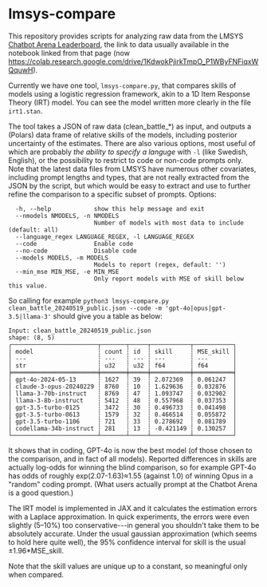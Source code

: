 # lmsys-compare

This repository provides scripts for analyzing raw data from the LMSYS [Chatbot Arena Leaderboard](https://chat.lmsys.org), the link to data usually available in the notebook linked from that page (now https://colab.research.google.com/drive/1KdwokPjirkTmpO_P1WByFNFiqxWQquwH). 

Currently we have one tool, `lmsys-compare.py`, that compares skills of models using a logistic regression framework, akin to a 1D Item Response Theory (IRT) model. You can see the model written more clearly in the file `irt1.stan`. 

The tool takes a JSON of raw data (clean_battle_*) as input, and outputs a (Polars) data frame of relative skills of the models, including posterior uncertainty of the estimates. There are also various options, most useful of which are probably _the ability to specify a languge_ with `-l` (like Swedish, English), or the possibility to restrict to code or non-code prompts only. Note that the latest data files from LMSYS have numerous other covariates, including prompt lengths and types, that are not really extracted from the JSON by the script, but which would be easy to extract and use to further refine the comparison to a specific subset of prompts. Options:

```
  -h, --help            show this help message and exit
  --nmodels NMODELS, -n NMODELS
                        Number of models with most data to include (default: all)
  --language_regex LANGUAGE_REGEX, -l LANGUAGE_REGEX
  --code                Enable code
  --no-code             Disable code
  --models MODELS, -m MODELS
                        Models to report (regex, default: '')
  --min_mse MIN_MSE, -e MIN_MSE
                        Only report models with MSE of skill below this value.
```
So calling for example `python3 lmsys-compare.py clean_battle_20240519_public.json --code -m 'gpt-4o|opus|gpt-3.5|llama-3'` should give you a table as below:

```
Input: clean_battle_20240519_public.json
shape: (8, 5)
┌────────────────────────┬───────┬─────┬───────────┬───────────┐
│ model                  ┆ count ┆ id  ┆ skill     ┆ MSE_skill │
│ ---                    ┆ ---   ┆ --- ┆ ---       ┆ ---       │
│ str                    ┆ u32   ┆ u32 ┆ f64       ┆ f64       │
╞════════════════════════╪═══════╪═════╪═══════════╪═══════════╡
│ gpt-4o-2024-05-13      ┆ 1627  ┆ 39  ┆ 2.072369  ┆ 0.061247  │
│ claude-3-opus-20240229 ┆ 8760  ┆ 10  ┆ 1.629636  ┆ 0.032876  │
│ llama-3-70b-instruct   ┆ 8769  ┆ 47  ┆ 1.093747  ┆ 0.032902  │
│ llama-3-8b-instruct    ┆ 5412  ┆ 48  ┆ 0.557968  ┆ 0.037353  │
│ gpt-3.5-turbo-0125     ┆ 3472  ┆ 30  ┆ 0.496733  ┆ 0.041498  │
│ gpt-3.5-turbo-0613     ┆ 1579  ┆ 32  ┆ 0.466514  ┆ 0.055872  │
│ gpt-3.5-turbo-1106     ┆ 721   ┆ 33  ┆ 0.278692  ┆ 0.081789  │
│ codellama-34b-instruct ┆ 281   ┆ 13  ┆ -0.421149 ┆ 0.130257  │
└────────────────────────┴───────┴─────┴───────────┴───────────┘
```

It shows that in coding, GPT-4o is now the best model (of those chosen to the comparison, and in fact of all models). Reported differences in skills are actually log-odds for winning the blind comparison, so for example GPT-4o has odds of roughly exp(2.07-1.63)≈1.55 (against 1.0) of winning Opus in a "random" coding prompt. (What users actually prompt at the Chatbot Arena is a good question.)

The IRT model is implemented in JAX and it calculates the estimation errors with a Laplace approximation. In quick experiments, the errors were even slightly (5–10%) too conservative---in general you shouldn't take them to be absolutely accurate. Under the usual gaussian approximation (which seems to hold here quite well), the 95% confidence interval for skill is the usual ±1.96*MSE_skill.

Note that the skill values are unique up to a constant, so meaningful only when compared. 

